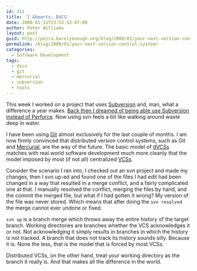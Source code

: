 ```yaml
---
id: 311
title: 'I &hearts; DVCS'
date: 2008-01-11T23:53:53-07:00
author: Peter Williams
layout: post
guid: http://pezra.barelyenough.org/blog/2008/01/your-next-version-control-system/
permalink: /blog/2008/01/your-next-version-control-system/
categories:
  - Software Development
tags:
  - dvcs
  - git
  - mercurial
  - subversion
  - tools
---
```

This week I worked on a project that uses [Subversion](http://subversion.tigris.org/) and, man, what a difference a year makes. [Back then I dreamed of being able use Subversion instead of Perforce](http://pezra.barelyenough.org/blog/2006/08/megalomania-in-revision-control-systems/). Now using svn feels a bit like walking around waste deep in water.

I have been using [Git](http://git.or.cz/) almost exclusively for the last couple of months. I am now firmly convinced that distributed version control systems, such as Git and [Mercurial](http://www.selenic.com/mercurial/wiki/), are the way of the future. The basic model of [dVCSs](http://en.wikipedia.org/wiki/Distributed_revision_control) matches with real world software development much more cleanly that the model imposed by most (if not all) centralized [VCSs](http://en.wikipedia.org/wiki/Revision_control).

Consider the scenario I ran into, I checked out an svn project and made my changes, then I svn up-ed and found one of the files I had edit had been changed in a way that resulted in a merge conflict, and a fairly complicated one at that. I manually resolved the conflict, merging the files by hand, and the commit the merged file, but what if I had gotten it wrong? My version of the file was never stored. Which means that after doing the `svn resolved` the merge cannot ever undone or fixed.

`svn up` is a branch merge which throws away the entire history of the target branch. Working directories are branches whether the VCS acknowledges it or not. Not acknowledging it simply results in branches in which the history is not tracked. A branch that does not track its history sounds silly. Because it is. None the less, that is the model that is forced by most VCSs.

Distributed VCSs, on the other hand, treat your working directory as the branch it really is. And that makes all the difference in the world.